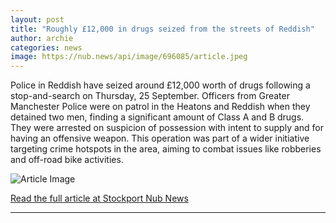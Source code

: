 ```yaml
---
layout: post
title: "Roughly £12,000 in drugs seized from the streets of Reddish"
author: archie
categories: news
image: https://nub.news/api/image/696085/article.jpeg
---
```

Police in Reddish have seized around £12,000 worth of drugs following a stop-and-search on Thursday, 25 September. Officers from Greater Manchester Police were on patrol in the Heatons and Reddish when they detained two men, finding a significant amount of Class A and B drugs. They were arrested on suspicion of possession with intent to supply and for having an offensive weapon. This operation was part of a wider initiative targeting crime hotspots in the area, aiming to combat issues like robberies and off-road bike activities.

![Article Image](https://nub.news/api/image/696085/article.jpeg)

[Read the full article at Stockport Nub News](https://stockport.nub.news/news/local-news/roughly-ps12000-in-drugs-seized-from-the-streets-of-reddish-273590)

---
